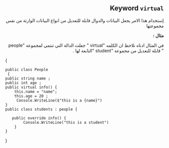 <div dir = rtl > 

## Keyword `virtual`
  إستخدام هذا الامر يجعل البيانات والدوال قابلة للتعديل من انواع البيانات الوارثة من نفس مجموعتها 


**مثال :**

 في المثال ادناه نلاحظ ان الكلمه "virtual " جعلت الدالة التي تنتمي لمجموعة "people " قابلة للتعديل من مجموعة "student "التابعة لها .
<div dir = ltr > 

{


    public class People  
     { 
    public string name ; 
    public int age ;
    public virtual info() {
        this.name = "name";
        this.age = 20 ;
         Console.WriteLine($"this is a {name}")
    }
    public class students : people {

       public override info() {
            Console.WriteLine("this is a student")
        }
    }
   
}


</dir>
</dir>